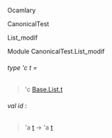 Ocamlary

CanonicalTest

List_modif

Module CanonicalTest.List_modif

<a id="type-t"></a>

###### type 'c t =

> 'c [Base.List.t](Ocamlary.CanonicalTest.Base.List.md#type-t)


<a id="val-id"></a>

###### val id :

> 'a [t](#type-t) -> 'a [t](#type-t)
